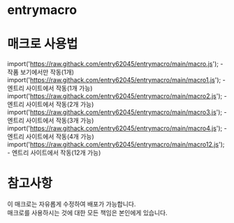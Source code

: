 # entrymacro

# 매크로 사용법
import('https://raw.githack.com/entry62045/entrymacro/main/macro.js'); - 작품 보기에서만 작동(1개)<br>
import('https://raw.githack.com/entry62045/entrymacro/main/macro1.js'); - 엔트리 사이트에서 작동(1개 가능)<br>
import('https://raw.githack.com/entry62045/entrymacro/main/macro2.js'); - 엔트리 사이트에서 작동(2개 가능)<br>
import('https://raw.githack.com/entry62045/entrymacro/main/macro3.js'); - 엔트리 사이트에서 작동(3개 가능)<br>
import('https://raw.githack.com/entry62045/entrymacro/main/macro4.js'); - 엔트리 사이트에서 작동(4개 가능)<br>
import('https://raw.githack.com/entry62045/entrymacro/main/macro12.js'); - 엔트리 사이트에서 작동(12개 가능)<br>

# 참고사항
이 매크로는 자유롭게 수정하여 배포가 가능합니다.<br>
매크로를 사용하시는 것에 대한 모든 책임은 본인에게 있습니다.
